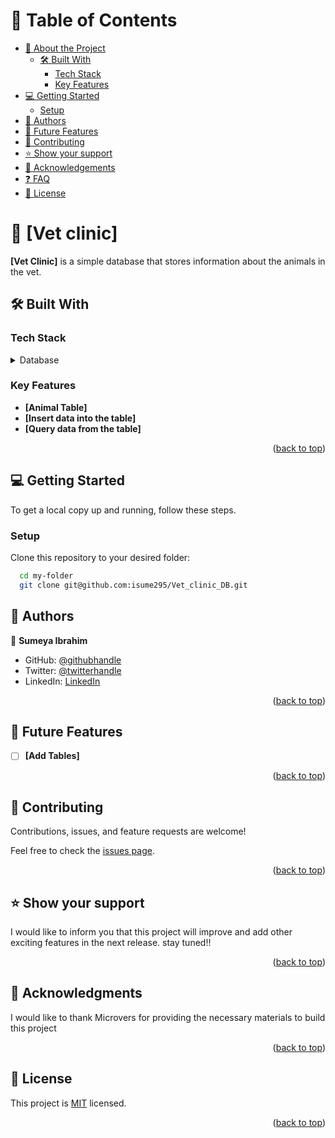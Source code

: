
<!-- TABLE OF CONTENTS -->

# 📗 Table of Contents

- [📖 About the Project](#about-project)
  - [🛠 Built With](#built-with)
    - [Tech Stack](#tech-stack)
    - [Key Features](#key-features)
- [💻 Getting Started](#getting-started)
  - [Setup](#setup)
- [👥 Authors](#authors)
- [🔭 Future Features](#future-features)
- [🤝 Contributing](#contributing)
- [⭐️ Show your support](#support)
- [🙏 Acknowledgements](#acknowledgements)
- [❓ FAQ](#faq)
- [📝 License](#license)

<!-- PROJECT DESCRIPTION -->

# 📖 [Vet clinic] <a name="about-project"></a>

**[Vet Clinic]** is a simple database that stores information about the animals in the vet.

## 🛠 Built With <a name="built-with"></a>

### Tech Stack <a name="tech-stack"></a>
<details>
<summary>Database</summary>
  <ul>
    <li><a href="https://www.postgresql.org/">PostgreSQL</a></li>
  </ul>
</details>

<!-- Features -->

### Key Features <a name="key-features"></a>

- **[Animal Table]**
- **[Insert data into the table]**
- **[Query data from the table]**

<p align="right">(<a href="#readme-top">back to top</a>)</p>

<!-- GETTING STARTED -->

## 💻 Getting Started <a name="getting-started"></a>

To get a local copy up and running, follow these steps.
 
### Setup

Clone this repository to your desired folder:

```sh
  cd my-folder
  git clone git@github.com:isume295/Vet_clinic_DB.git
```

## 👥 Authors <a name="authors"></a>

👤 **Sumeya Ibrahim**

- GitHub: [@githubhandle](https://github.com/isume295/)
- Twitter: [@twitterhandle](https://twitter.com/isume295)
- LinkedIn: [LinkedIn](https://linkedin.com/in/sumeya-ibrahim)

<p align="right">(<a href="#readme-top">back to top</a>)</p>

<!-- FUTURE FEATURES -->

## 🔭 Future Features <a name="future-features"></a>

- [ ] **[Add Tables]**
 
<p align="right">(<a href="#readme-top">back to top</a>)</p>

<!-- CONTRIBUTING -->

## 🤝 Contributing <a name="contributing"></a>

Contributions, issues, and feature requests are welcome!

Feel free to check the [issues page](../../issues/).

<p align="right">(<a href="#readme-top">back to top</a>)</p>

<!-- SUPPORT -->

## ⭐️ Show your support <a name="support"></a>
 
I would like to inform you that this project will improve and add other exciting features in the next release. stay tuned!! 

<p align="right">(<a href="#readme-top">back to top</a>)</p>

<!-- ACKNOWLEDGEMENTS -->

## 🙏 Acknowledgments <a name="acknowledgements"></a>


I would like to thank Microvers for providing the necessary materials to build this project

<p align="right">(<a href="#readme-top">back to top</a>)</p>

 


<!-- LICENSE -->

## 📝 License <a name="license"></a>

This project is [MIT](./LICENSE.md) licensed.

 
<p align="right">(<a href="#readme-top">back to top</a>)</p>
